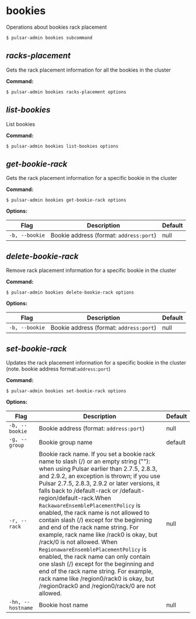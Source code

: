 # bookies

Operations about bookies rack placement


```shell
$ pulsar-admin bookies subcommand
```



## <em>racks-placement</em>

Gets the rack placement information for all the bookies in the cluster

**Command:**

```shell
$ pulsar-admin bookies racks-placement options
```



## <em>list-bookies</em>

List bookies

**Command:**

```shell
$ pulsar-admin bookies list-bookies options
```



## <em>get-bookie-rack</em>

Gets the rack placement information for a specific bookie in the cluster

**Command:**

```shell
$ pulsar-admin bookies get-bookie-rack options
```

**Options:**

|Flag|Description|Default|
|---|---|---|
| `-b, --bookie` | Bookie address (format: `address:port`)|null||


## <em>delete-bookie-rack</em>

Remove rack placement information for a specific bookie in the cluster

**Command:**

```shell
$ pulsar-admin bookies delete-bookie-rack options
```

**Options:**

|Flag|Description|Default|
|---|---|---|
| `-b, --bookie` | Bookie address (format: `address:port`)|null||


## <em>set-bookie-rack</em>

Updates the rack placement information for a specific bookie in the cluster (note. bookie address format:`address:port`)

**Command:**

```shell
$ pulsar-admin bookies set-bookie-rack options
```

**Options:**

|Flag|Description|Default|
|---|---|---|
| `-b, --bookie` | Bookie address (format: `address:port`)|null||
| `-g, --group` | Bookie group name|default||
| `-r, --rack` | Bookie rack name. If you set a bookie rack name to slash (/) or an empty string (""): when using Pulsar earlier than 2.7.5, 2.8.3, and 2.9.2, an exception is thrown; if you use Pulsar 2.7.5, 2.8.3, 2.9.2 or later versions, it falls back to /default-rack or /default-region/default-rack.When `RackawareEnsemblePlacementPolicy` is enabled, the rack name is not allowed to contain slash (/) except for the beginning and end of the rack name string. For example, rack name like /rack0 is okay, but /rack/0 is not allowed. When `RegionawareEnsemblePlacementPolicy` is enabled, the rack name can only contain one slash (/) except for the beginning and end of the rack name string. For example, rack name like /region0/rack0 is okay, but /region0rack0 and /region0/rack/0 are not allowed.|null||
| `-hn, --hostname` | Bookie host name|null||

